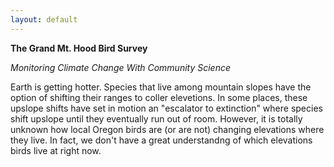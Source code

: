 ```yaml
---
layout: default
---
```



**The Grand Mt. Hood Bird Survey**

*Monitoring Climate Change With Community Science*

Earth is getting hotter. Species that live among mountain slopes have the option of shifting their ranges to coller elevetions. In some places, these upslope shifts have set in motion an "escalator to extinction" where species shift upslope until they eventually run out of room. However, it is totally unknown how local Oregon birds are (or are not) changing elevations where they live. In fact, we don't have a great understandng of which elevations birds live at right now. 
